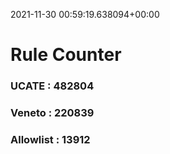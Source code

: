 2021-11-30 00:59:19.638094+00:00
# Rule Counter 
 ### UCATE : 482804

 ### Veneto : 220839

 ### Allowlist : 13912